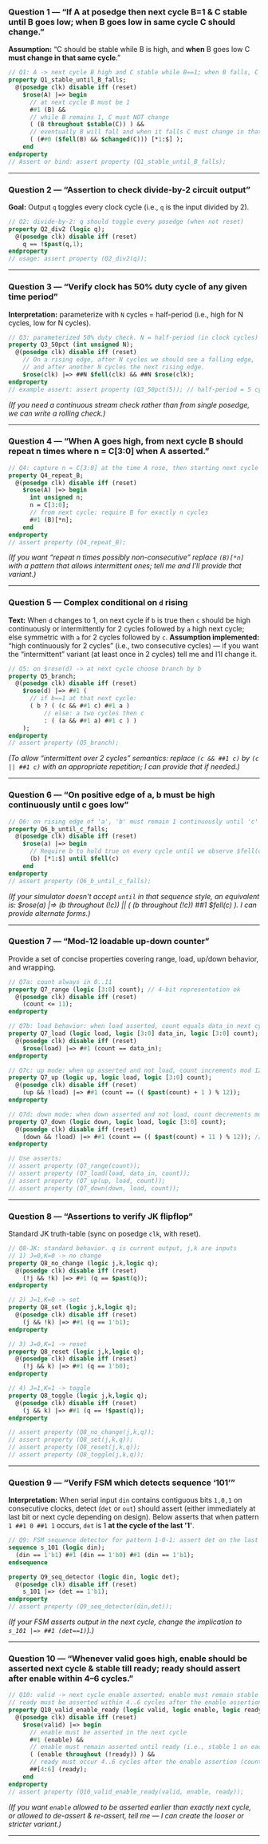 
### Question 1 — “If A at posedge then next cycle B=1 & C stable until B goes low; when B goes low in same cycle C should change.”

**Assumption:** “C should be stable while B is high, and **when** B goes low C **must change in that same cycle**.”

```systemverilog
// Q1: A -> next cycle B high and C stable while B==1; when B falls, C must change in that same cycle
property Q1_stable_until_B_falls;
  @(posedge clk) disable iff (reset)
    $rose(A) |=> begin
      // at next cycle B must be 1
      ##1 (B) &&
      // while B remains 1, C must NOT change
      ( (B throughout $stable(C)) ) &&
      // eventually B will fall and when it falls C must change in that same cycle
      ( (##0 ($fell(B) && $changed(C))) [*1:$] );
    end
endproperty
// Assert or bind: assert property (Q1_stable_until_B_falls);
```

---

### Question 2 — “Assertion to check divide-by-2 circuit output”

**Goal:** Output `q` toggles every clock cycle (i.e., `q` is the input divided by 2).

```systemverilog
// Q2: divide-by-2: q should toggle every posedge (when not reset)
property Q2_div2 (logic q);
  @(posedge clk) disable iff (reset)
    q == !$past(q,1);
endproperty
// usage: assert property (Q2_div2(q));
```

---

### Question 3 — “Verify clock has 50% duty cycle of any given time period”

**Interpretation:** parameterize with `N` cycles = half-period (i.e., high for N cycles, low for N cycles).

```systemverilog
// Q3: parameterized 50% duty check. N = half-period (in clock cycles)
property Q3_50pct (int unsigned N);
  @(posedge clk) disable iff (reset)
    // On a rising edge, after N cycles we should see a falling edge,
    // and after another N cycles the next rising edge.
    $rose(clk) |=> ##N $fell(clk) && ##N $rose(clk);
endproperty
// example assert: assert property (Q3_50pct(5)); // half-period = 5 cycles
```

*(If you need a continuous stream check rather than from single posedge, we can write a rolling check.)*

---

### Question 4 — “When A goes high, from next cycle B should repeat n times where n = C\[3:0] when A asserted.”

```systemverilog
// Q4: capture n = C[3:0] at the time A rose, then starting next cycle B must be '1' for n consecutive cycles
property Q4_repeat_B;
  @(posedge clk) disable iff (reset)
    $rose(A) |=> begin
      int unsigned n;
      n = C[3:0];
      // from next cycle: require B for exactly n cycles
      ##1 (B)[*n];
    end
endproperty
// assert property (Q4_repeat_B);
```

*(If you want “repeat n times possibly non-consecutive” replace `(B)[*n]` with a pattern that allows intermittent ones; tell me and I’ll provide that variant.)*

---

### Question 5 — Complex conditional on `d` rising

**Text:** When `d` changes to 1, on next cycle if `b` is true then `c` should be high continuously or intermittently for 2 cycles followed by `a` high next cycle; else symmetric with `a` for 2 cycles followed by `c`.
**Assumption implemented:** “high continuously for 2 cycles” (i.e., two consecutive cycles) — if you want the “intermittent” variant (at least once in 2 cycles) tell me and I’ll change it.

```systemverilog
// Q5: on $rose(d) -> at next cycle choose branch by b
property Q5_branch;
  @(posedge clk) disable iff (reset)
    $rose(d) |=> ##1 (
      // if b==1 at that next cycle:
      ( b ? ( (c && ##1 c) ##1 a ) 
          // else: a two cycles then c
          : ( (a && ##1 a) ##1 c ) )
    );
endproperty
// assert property (Q5_branch);
```

*(To allow “intermittent over 2 cycles” semantics: replace `(c && ##1 c)` by `(c || ##1 c)` with an appropriate repetition; I can provide that if needed.)*

---

### Question 6 — “On positive edge of a, b must be high continuously until c goes low”

```systemverilog
// Q6: on rising edge of 'a', 'b' must remain 1 continuously until 'c' falls.
property Q6_b_until_c_falls;
  @(posedge clk) disable iff (reset)
    $rose(a) |=> begin
      // Require b to hold true on every cycle until we observe $fell(c)
      (b) [*1:$] until $fell(c)
    end
endproperty
// assert property (Q6_b_until_c_falls);
```

*(If your simulator doesn't accept `until` in that sequence style, an equivalent is: \$rose(a) |=> (b throughout (!c)) || ( (b throughout (!c)) ##1 \$fell(c) ). I can provide alternate forms.)*

---

### Question 7 — “Mod-12 loadable up-down counter”

Provide a set of concise properties covering range, load, up/down behavior, and wrapping.

```systemverilog
// Q7a: count always in 0..11
property Q7_range (logic [3:0] count); // 4-bit representation ok
  @(posedge clk) disable iff (reset)
    (count <= 11);
endproperty

// Q7b: load behavior: when load asserted, count equals data_in next cycle
property Q7_load (logic load, logic [3:0] data_in, logic [3:0] count);
  @(posedge clk) disable iff (reset)
    $rose(load) |=> ##1 (count == data_in);
endproperty

// Q7c: up mode: when up asserted and not load, count increments mod 12
property Q7_up (logic up, logic load, logic [3:0] count);
  @(posedge clk) disable iff (reset)
    (up && !load) |=> ##1 (count == (( $past(count) + 1 ) % 12));
endproperty

// Q7d: down mode: when down asserted and not load, count decrements mod 12
property Q7_down (logic down, logic load, logic [3:0] count);
  @(posedge clk) disable iff (reset)
    (down && !load) |=> ##1 (count == (( $past(count) + 11 ) % 12)); // -1 mod 12
endproperty

// Use asserts:
// assert property (Q7_range(count));
// assert property (Q7_load(load, data_in, count));
// assert property (Q7_up(up, load, count));
// assert property (Q7_down(down, load, count));
```

---

### Question 8 — “Assertions to verify JK flipflop”

Standard JK truth-table (sync on posedge `clk`, with reset).

```systemverilog
// Q8-JK: standard behavior. q is current output, j,k are inputs
// 1) J=0,K=0 -> no change
property Q8_no_change (logic j,k,logic q);
  @(posedge clk) disable iff (reset)
    (!j && !k) |=> ##1 (q == $past(q));
endproperty

// 2) J=1,K=0 -> set
property Q8_set (logic j,k,logic q);
  @(posedge clk) disable iff (reset)
    (j && !k) |=> ##1 (q == 1'b1);
endproperty

// 3) J=0,K=1 -> reset
property Q8_reset (logic j,k,logic q);
  @(posedge clk) disable iff (reset)
    (!j && k) |=> ##1 (q == 1'b0);
endproperty

// 4) J=1,K=1 -> toggle
property Q8_toggle (logic j,k,logic q);
  @(posedge clk) disable iff (reset)
    (j && k) |=> ##1 (q == !$past(q));
endproperty

// assert property (Q8_no_change(j,k,q));
// assert property (Q8_set(j,k,q));
// assert property (Q8_reset(j,k,q));
// assert property (Q8_toggle(j,k,q));
```

---

### Question 9 — “Verify FSM which detects sequence ‘101’”

**Interpretation:** When serial input `din` contains contiguous bits `1,0,1` on consecutive clocks, detect (`det` or `out`) should assert (either immediately at last bit or next cycle depending on design). Below asserts that when pattern `1 ##1 0 ##1 1` occurs, `det` is 1 **at the cycle of the last '1'**.

```systemverilog
// Q9: FSM sequence detector for pattern 1-0-1: assert det on the last '1' cycle
sequence s_101 (logic din);
  (din == 1'b1) ##1 (din == 1'b0) ##1 (din == 1'b1);
endsequence

property Q9_seq_detector (logic din, logic det);
  @(posedge clk) disable iff (reset)
    s_101 |=> (det == 1'b1);
endproperty
// assert property (Q9_seq_detector(din,det));
```

*(If your FSM asserts output in the next cycle, change the implication to `s_101 |=> ##1 (det==1)`).)*

---

### Question 10 — “Whenever valid goes high, enable should be asserted next cycle & stable till ready; ready should assert after enable within 4–6 cycles.”

```systemverilog
// Q10: valid -> next cycle enable asserted; enable must remain stable (1) until ready;
// ready must be asserted within 4..6 cycles after the enable assertion.
property Q10_valid_enable_ready (logic valid, logic enable, logic ready);
  @(posedge clk) disable iff (reset)
    $rose(valid) |=> begin
      // enable must be asserted in the next cycle
      ##1 (enable) &&
      // enable must remain asserted until ready (i.e., stable 1 on each intervening cycle before ready)
      ( (enable throughout (!ready)) ) &&
      // ready must occur 4..6 cycles after the enable assertion (counting cycles after the enable cycle)
      ##[4:6] (ready);
    end
endproperty
// assert property (Q10_valid_enable_ready(valid, enable, ready));
```

*(If you want `enable` allowed to be asserted earlier than exactly next cycle,
 or allowed to de-assert & re-assert, tell me — I can create the looser or stricter variant.)*

---


